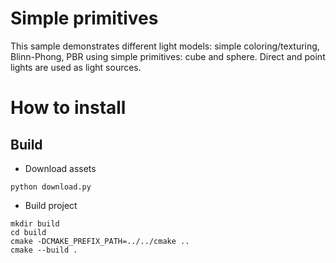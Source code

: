 # Simple primitives

This sample demonstrates different light models: simple coloring/texturing, Blinn-Phong, PBR using simple primitives: cube and sphere. Direct and point lights are used as light sources.

# How to install

## Build

- Download assets
```
python download.py
```
- Build project
```
mkdir build
cd build
cmake -DCMAKE_PREFIX_PATH=../../cmake ..
cmake --build .